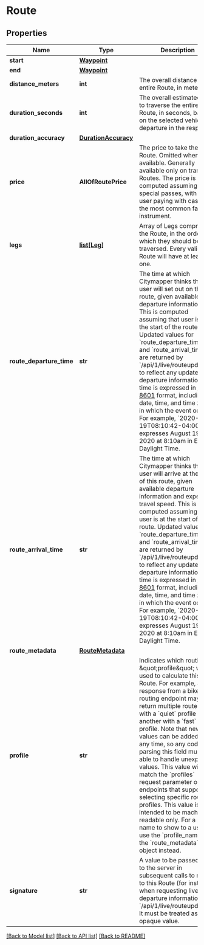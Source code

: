 # Route

## Properties
Name | Type | Description | Notes
------------ | ------------- | ------------- | -------------
**start** | [**Waypoint**](Waypoint.md) |  | 
**end** | [**Waypoint**](Waypoint.md) |  | 
**distance_meters** | **int** | The overall distance of the entire Route, in meters. | [optional] 
**duration_seconds** | **int** | The overall estimated time to traverse the entire Route, in seconds, based on the selected vehicle or departure in the response. | [optional] 
**duration_accuracy** | [**DurationAccuracy**](DurationAccuracy.md) |  | [optional] 
**price** | **AllOfRoutePrice** | The price to take the Route. Omitted when not available. Generally available only on transit Routes. The price is computed assuming no special passes, with the user paying with cash or the most common fare instrument. | [optional] 
**legs** | [**list[Leg]**](Leg.md) | Array of Legs comprising the Route, in the order in which they should be traversed. Every valid Route will have at least one. | 
**route_departure_time** | **str** | The time at which Citymapper thinks the user will set out on this route, given available departure information. This is computed assuming that user is at the start of the route.  Updated values for &#x60;route_departure_time&#x60; and &#x60;route_arrival_time&#x60; are returned by &#x60;/api/1/live/routeupdates&#x60; to reflect any updated departure information.  The time is expressed in [ISO 8601](https://en.wikipedia.org/wiki/ISO_8601) format, including a date, time, and time zone in which the event occurs. For example, &#x60;2020-08-19T08:10:42-04:00&#x60; expresses August 19, 2020 at 8:10am in Eastern Daylight Time.  | [optional] 
**route_arrival_time** | **str** | The time at which Citymapper thinks the user will arrive at the end of this route, given available departure information and expected travel speed. This is computed assuming that user is at the start of the route.  Updated values for &#x60;route_departure_time&#x60; and &#x60;route_arrival_time&#x60; are returned by &#x60;/api/1/live/routeupdates&#x60; to reflect any updated departure information.  The time is expressed in [ISO 8601](https://en.wikipedia.org/wiki/ISO_8601) format, including a date, time, and time zone in which the event occurs. For example, &#x60;2020-08-19T08:10:42-04:00&#x60; expresses August 19, 2020 at 8:10am in Eastern Daylight Time.  | [optional] 
**route_metadata** | [**RouteMetadata**](RouteMetadata.md) |  | [optional] 
**profile** | **str** | Indicates which routing \&quot;profile\&quot; was used to calculate this Route. For example, a response from a bike routing endpoint may return multiple routes, one with a &#x60;quiet&#x60; profile and another with a &#x60;fast&#x60; profile.  Note that new values can be added at any time, so any code parsing this field must be able to handle unexpected values.  This value will match the &#x60;profiles&#x60; request parameter on endpoints that support selecting specific routing profiles.  This value is intended to be machine readable only. For a profile name to show to a user, use the &#x60;profile_name&#x60; in the &#x60;route_metadata&#x60; object instead.  | [optional] 
**signature** | **str** | A value to be passed back to the server in subsequent calls to refer to this Route (for instance, when requesting live departure information via &#x60;/api/1/live/routeupdates&#x60;). It must be treated as an opaque value. | 

[[Back to Model list]](../README.md#documentation-for-models) [[Back to API list]](../README.md#documentation-for-api-endpoints) [[Back to README]](../README.md)

